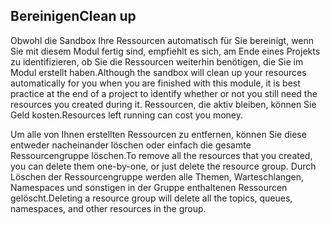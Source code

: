 ## <a name="clean-up"></a><span data-ttu-id="89963-101">Bereinigen</span><span class="sxs-lookup"><span data-stu-id="89963-101">Clean up</span></span>

<span data-ttu-id="89963-102">Obwohl die Sandbox Ihre Ressourcen automatisch für Sie bereinigt, wenn Sie mit diesem Modul fertig sind, empfiehlt es sich, am Ende eines Projekts zu identifizieren, ob Sie die Ressourcen weiterhin benötigen, die Sie im Modul erstellt haben.</span><span class="sxs-lookup"><span data-stu-id="89963-102">Although the sandbox will clean up your resources automatically for you when you are finished with this module, it is best practice at the end of a project to identify whether or not you still need the resources you created during it.</span></span> <span data-ttu-id="89963-103">Ressourcen, die aktiv bleiben, können Sie Geld kosten.</span><span class="sxs-lookup"><span data-stu-id="89963-103">Resources left running can cost you money.</span></span> 

<span data-ttu-id="89963-104">Um alle von Ihnen erstellten Ressourcen zu entfernen, können Sie diese entweder nacheinander löschen oder einfach die gesamte Ressourcengruppe löschen.</span><span class="sxs-lookup"><span data-stu-id="89963-104">To remove all the resources that you created, you can delete them one-by-one, or just delete the resource group.</span></span> <span data-ttu-id="89963-105">Durch Löschen der Ressourcengruppe werden alle Themen, Warteschlangen, Namespaces und sonstigen in der Gruppe enthaltenen Ressourcen gelöscht.</span><span class="sxs-lookup"><span data-stu-id="89963-105">Deleting a resource group will delete all the topics, queues, namespaces, and other resources in the group.</span></span>
